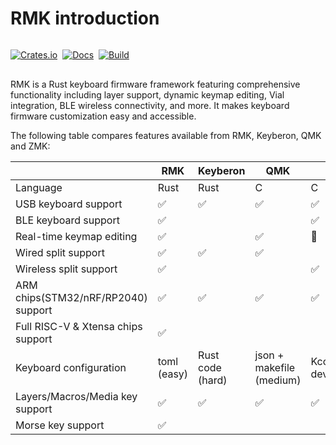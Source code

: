 # RMK introduction

<div class="badge-container" style="display: flex; gap: 0.5rem; align-items: center; justify-content: start;   margin: 1rem 0;">

<div id="crates-io">

[![Crates.io](https://img.shields.io/crates/v/rmk)](https://crates.io/crates/rmk)

</div>
<div id="docs-rs">

[![Docs](https://img.shields.io/docsrs/rmk)](https://docs.rs/rmk/latest/rmk/)

</div>
<div id="github-actions">

[![Build](https://github.com/haobogu/rmk/actions/workflows/build.yml/badge.svg)](https://github.com/HaoboGu/rmk/actions)

</div>

</div>

RMK is a Rust keyboard firmware framework featuring comprehensive functionality including layer support, dynamic keymap editing, Vial integration, BLE wireless connectivity, and more. It makes keyboard firmware customization easy and accessible.

The following table compares features available from RMK, Keyberon, QMK and ZMK:

|  | RMK | Keyberon | QMK | ZMK |
| --- | --- | --- | --- | --- |
| Language | Rust | Rust | C | C |
| USB keyboard support | ✅ | ✅ | ✅ | ✅ |
| BLE keyboard support | ✅ |  |  | ✅ |
| Real-time keymap editing | ✅ |  | ✅ | 🚧 |
| Wired split support | ✅ | ✅ | ✅ |  |
| Wireless split support | ✅ |  |  | ✅ |
| ARM chips(STM32/nRF/RP2040) support | ✅ | ✅ | ✅ | ✅ |
| Full RISC-V & Xtensa chips support | ✅ |  |  |  |
| Keyboard configuration | toml (easy) | Rust code (hard) | json + makefile (medium) | Kconfig + devicetree(hard) |
| Layers/Macros/Media key support | ✅ | ✅ | ✅ | ✅ |
| Morse key support | ✅ |  |  |  |